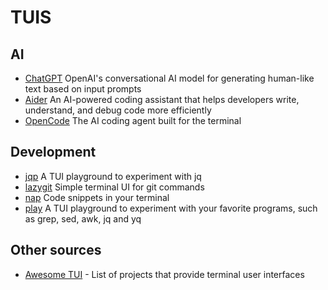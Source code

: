 # TUIS

## AI

- [ChatGPT](https://chat.openai.com/chat) OpenAI's conversational AI model for generating human-like text based on input prompts
- [Aider](https://aider.chat/) An AI-powered coding assistant that helps developers write, understand, and debug code more efficiently
- [OpenCode](https://opencode.ai/) The AI coding agent built for the terminal

## Development

- [jqp](https://github.com/noahgorstein/jqp) A TUI playground to experiment with jq
- [lazygit](https://github.com/jesseduffield/lazygit) Simple terminal UI for git commands
- [nap](https://github.com/maaslalani/nap) Code snippets in your terminal
- [play](https://github.com/paololazzari/play) A TUI playground to experiment with your favorite programs, such as grep, sed, awk, jq and yq

## Other sources

- [Awesome TUI](https://github.com/rothgar/awesome-tuis/tree/master) - List of projects that provide terminal user interfaces

